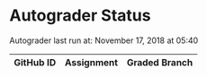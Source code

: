 # Autograder Status
Autograder last run at: November 17, 2018 at 05:40

| GitHub ID | Assignment | Graded Branch |
|-----------|------------|---------------|

